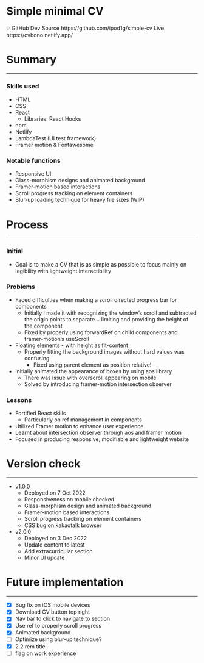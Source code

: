 # Simple minimal CV

<aside>
💡 GitHub Dev Source https://github.com/ipod1g/simple-cv
Live https://cvbono.netlify.app/

</aside>

# Summary

---

### Skills used

-  HTML
-  CSS
-  React
   -  Libraries: React Hooks
-  npm
-  Netlify
-  LambdaTest (UI test framework)
-  Framer motion & Fontawesome

### Notable functions

-  Responsive UI
-  Glass-morphism designs and animated background
-  Framer-motion based interactions
-  Scroll progress tracking on element containers
-  Blur-up loading technique for heavy file sizes (WIP)

# Process

---

### Initial

-  Goal is to make a CV that is as simple as possible to focus mainly on legibility with lightweight interactibility

### Problems

-  Faced difficulties when making a scroll directed progress bar for components
   -  Initially I made it with recognizing the window’s scroll and subtracted the origin points to separate + limiting and providing the height of the component
   -  Fixed by properly using forwardRef on child components and framer-motion’s useScroll
-  Floating elements - with height as fit-content
   -  Properly fitting the background images without hard values was confusing
      -  Fixed using parent element as position relative!
-  Initially animated the appearance of boxes by using aos library
   -  There was issue with overscroll appearing on mobile
   -  Solved by introducing framer-motion intersection observer

### Lessons

-  Fortified React skills
   -  Particularly on ref management in components
-  Utilized Framer motion to enhance user experience
-  Learnt about intersection observer through aos and framer motion
-  Focused in producing responsive, modifiable and lightweight website

# Version check

---

-  v1.0.0
   -  Deployed on 7 Oct 2022
   -  Responsiveness on mobile checked
   -  Glass-morphism design and animated background
   -  Framer-motion based interactions
   -  Scroll progress tracking on element containers
   -  CSS bug on kakaotalk browser
-  v2.0.0
   -  Deployed on 3 Dec 2022
   -  Update content to latest
   -  Add extracurricular section
   -  Minor UI update

# Future implementation

---

-  [x] Bug fix on iOS mobile devices
-  [x] Download CV button top right
-  [x] Nav bar to click to navigate to section
-  [x] Use ref to properly scroll progress
-  [x] Animated background
-  [ ] Optimize using blur-up technique?
-  [x] 2.2 rem title
-  [ ] flag on work experience
